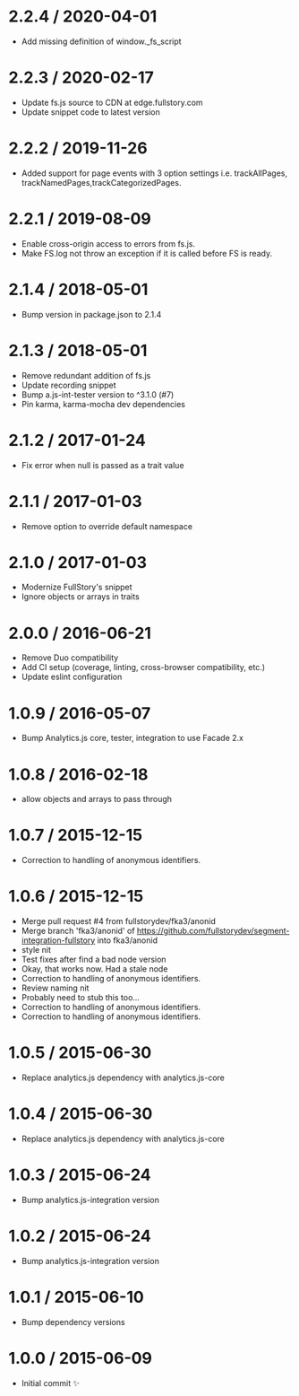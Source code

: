 2.2.4 / 2020-04-01
==================

  * Add missing definition of window._fs_script

2.2.3 / 2020-02-17
==================

  * Update fs.js source to CDN at edge.fullstory.com
  * Update snippet code to latest version

2.2.2 / 2019-11-26
==================

  * Added support for page events with 3 option settings i.e. trackAllPages, trackNamedPages,trackCategorizedPages.

2.2.1 / 2019-08-09
==================

  * Enable cross-origin access to errors from fs.js.
  * Make FS.log not throw an exception if it is called before FS is ready.

2.1.4 / 2018-05-01
==================

  * Bump version in package.json to 2.1.4

2.1.3 / 2018-05-01
==================

  * Remove redundant addition of fs.js
  * Update recording snippet
  * Bump a.js-int-tester version to ^3.1.0 (#7)
  * Pin karma, karma-mocha dev dependencies

2.1.2 / 2017-01-24
==================

  * Fix error when null is passed as a trait value

2.1.1 / 2017-01-03
==================

  * Remove option to override default namespace

2.1.0 / 2017-01-03
==================

  * Modernize FullStory's snippet
  * Ignore objects or arrays in traits

2.0.0 / 2016-06-21
==================

  * Remove Duo compatibility
  * Add CI setup (coverage, linting, cross-browser compatibility, etc.)
  * Update eslint configuration

1.0.9 / 2016-05-07
==================

  * Bump Analytics.js core, tester, integration to use Facade 2.x

1.0.8 / 2016-02-18
==================

  * allow objects and arrays to pass through

1.0.7 / 2015-12-15
==================

  * Correction to handling of anonymous identifiers.

1.0.6 / 2015-12-15
==================

  * Merge pull request #4 from fullstorydev/fka3/anonid
  * Merge branch 'fka3/anonid' of https://github.com/fullstorydev/segment-integration-fullstory into fka3/anonid
  * style nit
  * Test fixes after find a bad node version
  * Okay, that works now.  Had a stale node
  * Correction to handling of anonymous identifiers.
  * Review naming nit
  * Probably need to stub this too...
  * Correction to handling of anonymous identifiers.
  * Correction to handling of anonymous identifiers.

1.0.5 / 2015-06-30
==================

  * Replace analytics.js dependency with analytics.js-core

1.0.4 / 2015-06-30
==================

  * Replace analytics.js dependency with analytics.js-core

1.0.3 / 2015-06-24
==================

  * Bump analytics.js-integration version

1.0.2 / 2015-06-24
==================

  * Bump analytics.js-integration version

1.0.1 / 2015-06-10
==================

  * Bump dependency versions

1.0.0 / 2015-06-09
==================

  * Initial commit :sparkles:
